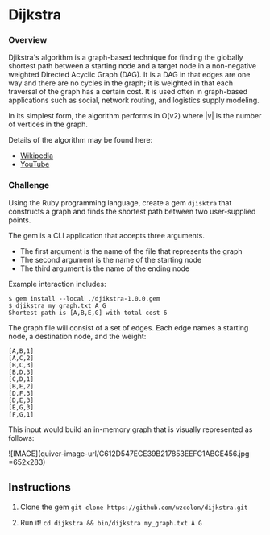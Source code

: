 Dijkstra
========

### Overview

Djikstra's algorithm is a graph-based technique for finding the globally shortest path between a starting node and a target node in a non-negative weighted Directed Acyclic Graph (DAG). It is a DAG in that edges are one way and there are no cycles in the graph; it is weighted in that each traversal of the graph has a certain cost. It is used often in graph-based applications such as social, network routing, and logistics supply modeling.

In its simplest form, the algorithm performs in O(v2) where |v| is the number of vertices in the graph.

Details of the algorithm may be found here:

* [Wikipedia](http://t.sidekickopen40.com/e1t/c/5/f18dQhb0S7lC8dDMPbW2n0x6l2B9nMJW7t5XZs5v0RzFW7d-0gY64kg9WVd0tpR56dVT-f3DKZz002?t=http%253A%252F%252Fen.wikipedia.org%252Fwiki%252FDijkstra's_algorithm&si=5907434065625088&pi=96db9355-bec5-40e9-cc69-c93d8b267768)
* [YouTube](http://t.sidekickopen40.com/e1t/c/5/f18dQhb0S7lC8dDMPbW2n0x6l2B9nMJW7t5XZs5v0RzFW7d-0gY64kg9WVd0tpR56dVT-f3DKZz002?t=http%253A%252F%252Fwww.youtube.com%252Fwatch%253Fv%253DgdmfOwyQlcI&si=5907434065625088&pi=96db9355-bec5-40e9-cc69-c93d8b267768)

### Challenge

Using the Ruby programming language, create a gem `djisktra` that constructs a graph and finds the shortest path between two user-supplied points.

The gem is a CLI application that accepts three arguments.

* The first argument is the name of the file that represents the graph
* The second argument is the name of the starting node
* The third argument is the name of the ending node

Example interaction includes:

```
$ gem install --local ./djikstra-1.0.0.gem
$ djikstra my_graph.txt A G
Shortest path is [A,B,E,G] with total cost 6
```

The graph file will consist of a set of edges. Each edge names a starting node, a destination node, and the weight:

```
[A,B,1]
[A,C,2]
[B,C,3]
[B,D,3]
[C,D,1]
[B,E,2]
[D,F,3]
[D,E,3]
[E,G,3]
[F,G,1]

```

This input would build an in-memory graph that is visually represented as follows:

![IMAGE](quiver-image-url/C612D547ECE39B217853EEFC1ABCE456.jpg =652x283)

Instructions
------------

1. Clone the gem
`git clone https://github.com/wzcolon/dijkstra.git`

2. Run it!
`cd dijkstra && bin/dijkstra my_graph.txt A G`
